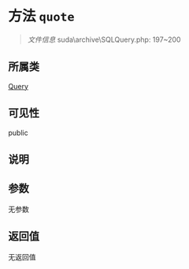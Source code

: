 # 方法 `quote`

> *文件信息* suda\archive\SQLQuery.php: 197~200

## 所属类 

[Query](../Query.md)

## 可见性

public

## 说明



## 参数


无参数


## 返回值

无返回值
